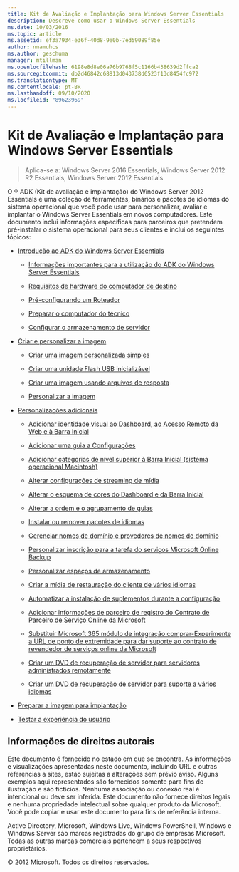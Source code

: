 ```yaml
---
title: Kit de Avaliação e Implantação para Windows Server Essentials
description: Descreve como usar o Windows Server Essentials
ms.date: 10/03/2016
ms.topic: article
ms.assetid: ef3a7934-e36f-40d8-9e0b-7ed59089f85e
author: nnamuhcs
ms.author: geschuma
manager: mtillman
ms.openlocfilehash: 6198e8d8e06a76b9768f5c1166b438639d2ffca2
ms.sourcegitcommit: db2d46842c68813d043738d6523f13d8454fc972
ms.translationtype: MT
ms.contentlocale: pt-BR
ms.lasthandoff: 09/10/2020
ms.locfileid: "89623969"
---
```

# <a name="assessment-and-deployment-kit-for-windows-server-essentials"></a>Kit de Avaliação e Implantação para Windows Server Essentials

>Aplica-se a: Windows Server 2016 Essentials, Windows Server 2012 R2 Essentials, Windows Server 2012 Essentials

O &reg; ADK (Kit de avaliação e implantação) do Windows Server 2012 Essentials é uma coleção de ferramentas, binários e pacotes de idiomas do sistema operacional que você pode usar para personalizar, avaliar e implantar o Windows Server Essentials em novos computadores. Este documento inclui informações específicas para parceiros que pretendem pré-instalar o sistema operacional para seus clientes e inclui os seguintes tópicos:


-   [Introdução ao ADK do Windows Server Essentials](Getting-Started-with-the-Windows-Server-Essentials-ADK.md)

    -   [Informações importantes para a utilização do ADK do Windows Server Essentials](Important-Information-for-Using-the-Windows-Server-Essentials-ADK.md)

    -   [Requisitos de hardware do computador de destino](Hardware-Requirements-for-the-Target-Computer.md)

    -   [Pré-configurando um Roteador](Preconfiguring-a-Router.md)

    -   [Preparar o computador do técnico](Prepare-the-Technician-Computer.md)

    -   [Configurar o armazenamento de servidor](Configure-Server-Storage.md)

-   [Criar e personalizar a imagem](Creating-and-Customizing-the-Image.md)

    -   [Criar uma imagem personalizada simples](Create-a-Simple-Customized-Image.md)

    -   [Criar uma unidade Flash USB inicializável](Create-a-Bootable-USB-Flash-Drive.md)

    -   [Criar uma imagem usando arquivos de resposta](Create-an-Image-By-Using-Answer-Files.md)

    -   [Personalizar a imagem](Customize-the-Image.md)

-   [Personalizações adicionais](Additional-Customizations.md)

    -   [Adicionar identidade visual ao Dashboard, ao Acesso Remoto da Web e à Barra Inicial](Add-Branding-to-the-Dashboard--Remote-Web-Access--and-Launchpad.md)

    -   [Adicionar uma guia a Configurações](Add-a-Tab-to-Settings.md)

    -   [Adicionar categorias de nível superior à Barra Inicial (sistema operacional Macintosh)](Add-Top-Level-Categories-to-the-Launchpad--Macintosh-Operating-System-.md)

    -   [Alterar configurações de streaming de mídia](Change-Media-Streaming-Settings.md)

    -   [Alterar o esquema de cores do Dashboard e da Barra Inicial](Change-the-Color-Scheme-of-the-Dashboard-and-Launchpad.md)

    -   [Alterar a ordem e o agrupamento de guias](Change-the-Order-and-Grouping-of-Tabs.md)

    -   [Instalar ou remover pacotes de idiomas](Install-or-Remove-Language-Packs.md)

    -   [Gerenciar nomes de domínio e provedores de nomes de domínio](Manage-Domain-Names-and-Domain-Name-Providers.md)

    -   [Personalizar inscrição para a tarefa do serviços Microsoft Online Backup](Customize-Sign-Up-for-Microsoft-Online-Backup-Service-task.md)

    -   [Personalizar espaços de armazenamento](Customize-Storage-Spaces.md)

    -   [Criar a mídia de restauração do cliente de vários idiomas](Build-Multi-Language-Client-Restore-Media.md)

    -   [Automatizar a instalação de suplementos durante a configuração](Automate-Installation-of-Add-Ins-During-Setup.md)

    -   [Adicionar informações de parceiro de registro do Contrato de Parceiro de Serviço Online da Microsoft](Add-Microsoft-Online-Service-Partner-Agreement-Partner-of-Record-Information.md)

    -   [Substituir Microsoft 365 módulo de integração comprar-Experimente a URL de ponto de extremidade para dar suporte ao contrato de revendedor de serviços online da Microsoft](Replace-O365-Integration-Module-Buy-Try-Endpoint-URL-in-Support-of-Microsoft-Online-Service-Reseller-Agreement.md)

    -   [Criar um DVD de recuperação de servidor para servidores administrados remotamente](Create-a-Server-Recovery-DVD-for-Remotely-Administered-Servers.md)

    -   [Criar um DVD de recuperação de servidor para suporte a vários idiomas](Create-a-Server-Recovery-DVD-for-Multi-Language-Support.md)

-   [Preparar a imagem para implantação](Preparing-the-Image-for-Deployment.md)

-   [Testar a experiência do usuário](Testing-the-Customer-Experience.md)


## <a name="copyright-information"></a>Informações de direitos autorais
 Este documento é fornecido no estado em que se encontra. As informações e visualizações apresentadas neste documento, incluindo URL e outras referências a sites, estão sujeitas a alterações sem prévio aviso.  Alguns exemplos aqui representados são fornecidos somente para fins de ilustração e são fictícios. Nenhuma associação ou conexão real é intencional ou deve ser inferida. Este documento não fornece direitos legais e nenhuma propriedade intelectual sobre qualquer produto da Microsoft. Você pode copiar e usar este documento para fins de referência interna.

 Active Directory, Microsoft, Windows Live, Windows PowerShell, Windows e Windows Server são marcas registradas do grupo de empresas Microsoft. Todas as outras marcas comerciais pertencem a seus respectivos proprietários.

 &copy; 2012 Microsoft. Todos os direitos reservados.
